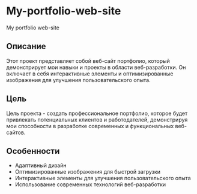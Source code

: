 # My-portfolio-web-site

My portfolio web-site

## Описание

Этот проект представляет собой веб-сайт портфолио, который демонстрирует мои навыки и проекты в области веб-разработки. Он включает в себя интерактивные элементы и оптимизированные изображения для улучшения пользовательского опыта.

## Цель

Цель проекта - создать профессиональное портфолио, которое будет привлекать потенциальных клиентов и работодателей, демонстрируя мои способности в разработке современных и функциональных веб-сайтов.

## Особенности

- Адаптивный дизайн
- Оптимизированные изображения для быстрой загрузки
- Интерактивные элементы для улучшения пользовательского опыта
- Использование современных технологий веб-разработки

